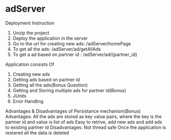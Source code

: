 # adServer
Deployment Instruction
1. Unzip the project
2. Deploy the application in the server
3. Go to the url for creating new ads: <Host>/adServer/homePage
4. To get all the ads:  <Host>/adServer/ad/getAllAds
5. To get a ad based on partner id : <Host>/adServer/ad/{partner_id}

Application consists Of
1. Creating new ads
2. Getting ads based on partner id
3. Getting all the ads(Bonus Question)
4. Getting and Storing multiple ads for partner id(Bonus)
5. JUnits
6. Error Handling

Advantages & Disadvantages of Persistance mechanism(Bonus)
Advantages:
All the ads are stored as key value pairs, where the key is the partner id and value is list of ads
Easy to retrive, add new ads and add ads to existing partner id
Disadvantages:
Not thread safe
Once the application is restared all the data is deleted


